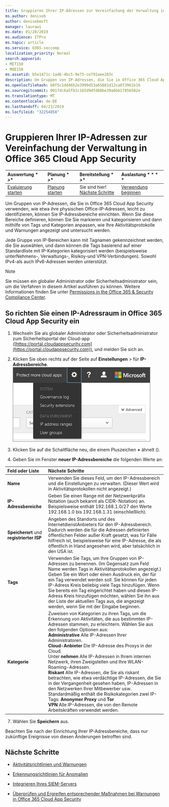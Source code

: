 ```yaml
---
title: Gruppieren Ihrer IP-Adressen zur Vereinfachung der Verwaltung in Office 365 Cloud App Security
ms.author: deniseb
author: denisebmsft
manager: laurawi
ms.date: 01/28/2019
ms.audience: ITPro
ms.topic: article
ms.service: O365-seccomp
localization_priority: Normal
search.appverid:
- MET150
- MOE150
ms.assetid: b5e1471c-1ad6-4bc5-9e75-ce791aee283c
description: Um Gruppen von IP-Adressen, die Sie in Office 365 Cloud App Security verwenden, wie etwa ihre physischen Office-IP-Adressen, leicht zu identifizieren, können Sie IP-Adressbereiche einrichten.
ms.openlocfilehash: b8f5c1dd46b2e3990d53a65881d12ca8f3961b16
ms.sourcegitcommit: 0017dc6a5f81c165d9dfd88be39a6bb17856582e
ms.translationtype: MT
ms.contentlocale: de-DE
ms.lasthandoff: 04/23/2019
ms.locfileid: "32254858"
---
```

# <a name="group-your-ip-addresses-to-simplify-management-in-office-365-cloud-app-security"></a>Gruppieren Ihrer IP-Adressen zur Vereinfachung der Verwaltung in Office 365 Cloud App Security
  
|Auswertung * *\>**|Planung * *\>**|Bereitstellung * *\>**|Auslastung * * * *|
|:-----|:-----|:-----|:-----|
|[Evaluierung starten](office-365-cas-overview.md) <br/> |[Planung starten](get-ready-for-office-365-cas.md) <br/> |Sie sind hier!  <br/> [Nächste Schritte](#next-steps) <br/> |[Verwendung beginnen](utilization-activities-for-ocas.md) <br/> |
   
Um Gruppen von IP-Adressen, die Sie in Office 365 Cloud App Security verwenden, wie etwa ihre physischen Office-IP-Adressen, leicht zu identifizieren, können Sie IP-Adressbereiche einrichten. Wenn Sie diese Bereiche definieren, können Sie Sie markieren und kategorisieren und dann mithilfe von Tags und Kategorien anpassen, wie Ihre Aktivitätsprotokolle und Warnungen angezeigt und untersucht werden.
  
Jede Gruppe von IP-Bereichen kann mit Tagnamen gekennzeichnet werden, die Sie auswählen, und dann können die Tags basierend auf einer Standardliste mit IP-Kategorien kategorisiert werden (beispielsweise unterNehmens-, Verwaltungs-, Risikoy-und VPN-Verbindungen). Sowohl IPv4-als auch IPv6-Adressen werden unterstützt.
  
> [!NOTE]
> Sie müssen ein globaler Administrator oder Sicherheitsadministrator sein, um die Verfahren in diesem Artikel ausführen zu können. Weitere Informationen finden Sie unter [Permissions in the Office 365 &amp; Security Compliance Center](permissions-in-the-security-and-compliance-center.md). 
  
## <a name="to-set-up-an-ip-address-range-in-office-365-cloud-app-security"></a>So richten Sie einen IP-Adressraum in Office 365 Cloud App Security ein

1. Wechseln Sie als globaler Administrator oder Sicherheitsadministrator zum Sicherheitsportal der Cloud-app ([https://portal.cloudappsecurity.com](https://portal.cloudappsecurity.com)), und melden Sie sich an.
    
2. Klicken Sie oben rechts auf der Seite auf **Einstellungen** \> für **IP-Adressbereiche**.<br>![Wählen Sie in O365 Cloud App Security die Option Einstellungen für den Zugriff auf Ihre System-und Daten Einstellungen aus.](media/f6c48ee3-39b4-4b5a-8252-b6493b7bcd3d.png)<br>
  
3. Klicken Sie auf die Schaltfläche neu, die einem Pluszeichen **+** ähnelt ().
    
4. Geben Sie im Fenster **neuer IP-Adressbereiche** die folgenden Werte an: 
    
|**Feld oder Liste**|**Nächste Schritte**|
|:-----|:-----|
|**Name** <br/> |Verwenden Sie dieses Feld, um den IP-Adressbereich und die Einstellungen zu verwalten. (Dieser Wert wird in Aktivitätsprotokollen nicht angezeigt.)  <br/> |
|**IP-Adressbereiche** <br/> |Geben Sie einen Range mit der Netzwerkpräfix Notation (auch bekannt als CIDR-Notation) an. Beispielsweise enthält 192.168.1.0/27 den Werte 192.168.1.0 bis 192.168.1.31 (einschließlich).  <br/> |
|**Speicherort** und **registrierter ISP** <br/> |Angeben des Standorts und des InternetdienstAnbieters für den IP-Adressbereich. Dadurch werden die für die Adressen definierten öffentlichen Felder außer Kraft gesetzt, was für Fälle hilfreich ist, beispielsweise für eine IP-Adresse, die als öffentlich in Irland angesehen wird, aber tatsächlich in den USA ist.  <br/> |
|**Tags** <br/> |Verwenden Sie Tags, um Ihre Gruppen von IP-Adressen zu benennen. (Im Gegensatz zum Feld Name werden Tags in Aktivitätsprotokollen angezeigt.) Geben Sie ein Wort oder einen Ausdruck ein, der für ein Tag verwendet werden soll. Sie können für jeden IP-Adress Kreis beliebig viele Tags hinzufügen. Wenn Sie bereits ein Tag eingerichtet haben und diesen IP-Adress Kreis hinzufügen möchten, wählen Sie ihn aus der Liste der aktuellen Tags aus, die angezeigt werden, wenn Sie mit der Eingabe beginnen.  <br/> |
|**Kategorie** <br/> | Zuweisen von Kategorien zu ihren Tags, um die Erkennung von Aktivitäten, die aus bestimmten IP-Adressen stammen, zu erleichtern. Wählen Sie aus den folgenden Optionen aus:  <br/> **Administrative** Alle IP-Adressen Ihrer Administratoren.  <br/> **Cloud-Anbieter** Die IP-Adresse des Proxys in der Cloud.  <br/> Unter **nehmen** Alle IP-Adressen in Ihrem internen Netzwerk, ihren Zweigstellen und Ihre WLAN-Roaming-Adressen.  <br/> **Riskant** Alle IP-Adressen, die Sie als riskant betrachten, wie etwa verdächtige IP-Adressen, die Sie in der Vergangenheit gesehen haben, IP-Adressen in den Netzwerken Ihrer Mitbewerber usw. Standardmäßig enthält die Risikokategorien zwei IP-Tags: **Anonymer Proxy** und **Tor** <br/> **VPN** Alle IP-Adressen, die von den Remote Arbeitskräften verwendet werden.  <br/> |
   
7. Wählen Sie **Speichern** aus.
    
Beachten Sie nach der Einrichtung Ihrer IP-Adressbereiche, dass nur zukünftige Ereignisse von diesen Änderungen betroffen sind.
  
## <a name="next-steps"></a>Nächste Schritte

- [Aktivitätsrichtlinien und Warnungen](activity-policies-and-alerts.md)
    
- [Erkennungsrichtlinien für Anomalien](anomaly-detection-policies-in-ocas.md)
    
- [Integrieren Ihres SIEM-Servers](integrate-your-siem-server-with-office-365-cas.md)
    
- [Überprüfen und Ergreifen entsprechender Maßnahmen bei Warnungen in Office 365 Cloud App Security](review-office-365-cas-alerts.md)
    

